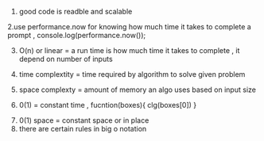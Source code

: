 1. good code is readble and scalable

2.use performance.now for knowing how much time it takes to complete a prompt , console.log(performance.now());

3. O(n) or linear = a run time is how much time it takes to complete , it depend on number of inputs

4. time complextity = time required by algorithm to solve given problem

5. space complexty = amount of memory an algo uses based on input size

6. 0(1) = constant time ,
   fucntion(boxes){
   clg(boxes[0])
   }

7) 0(1) space = constant space or in place
8) there are certain rules in big o notation
